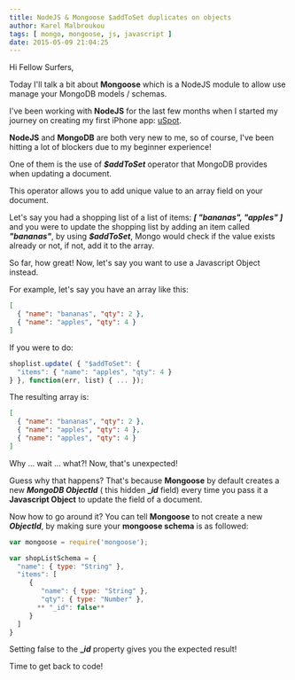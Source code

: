 ```yaml
---
title: NodeJS & Mongoose $addToSet duplicates on objects
author: Karel Malbroukou
tags: [ mongo, mongoose, js, javascript ]
date: 2015-05-09 21:04:25
---
```


Hi Fellow Surfers,

Today I'll talk a bit about **Mongoose** which is a NodeJS module to allow use manage your MongoDB models / schemas.

I've been working with **NodeJS** for the last few months when I started my journey on creating my first iPhone app: [uSpot](http://www.facebook.com/uspotapp).

**NodeJS** and **MongoDB** are both very new to me, so of course, I've been hitting a lot of blockers due to my beginner experience!

One of them is the use of **_$addToSet_** operator that MongoDB provides when updating a document.

This operator allows you to add unique value to an array field on your document.

Let's say you had a shopping list of a list of items: _**[ "bananas", "apples" ]**_ and you were to update the shopping list by adding an item called _**"bananas"**_, by using _**$addToSet**_, Mongo would check if the value exists already or not, if not, add it to the array.

So far, how great! Now, let's say you want to use a Javascript Object instead.

For example, let's say you have an array like this:
``` json
[
  { "name": "bananas", "qty": 2 },
  { "name": "apples", "qty": 4 }
]
```
If you were to do:
``` Javascript
shoplist.update( { "$addToSet": {
  "items": { "name": "apples", "qty": 4 }
} }, function(err, list) { ... });
```

The resulting array is:
``` json
[
  { "name": "bananas", "qty": 2 },
  { "name": "apples", "qty": 4 },
  { "name": "apples", "qty": 4 }
]
```
Why ... wait ... what?! Now, that's unexpected!

Guess why that happens?
That's because **Mongoose** by default creates a new _**MongoDB ObjectId**_ ( this hidden **__id_** field) every time you pass it a **Javascript Object** to update the field of a document.

Now how to go around it?
You can tell **Mongoose** to not create a new **_ObjectId_**, by making sure your **mongoose schema** is as followed:
``` Javascript
var mongoose = require('mongoose');

var shopListSchema = {
  "name": { type: "String" },
  "items": [
     {
        "name": { type: "String" },
        "qty": { type: "Number" },
       ** "_id": false**
     }
  ]
}
```
Setting false to the **__id_** property gives you the expected result!

Time to get back to code!
